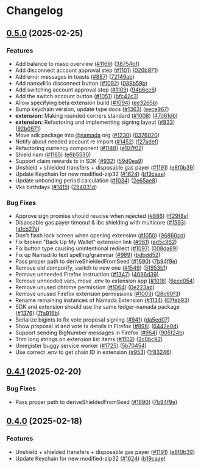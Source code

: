 # Changelog

## [0.5.0](https://github.com/gnosed/namada-app/compare/extension-v0.4.1...extension@v0.5.0) (2025-02-25)


### Features

* Add balance to masp overview ([#1169](https://github.com/gnosed/namada-app/issues/1169)) ([38754bf](https://github.com/gnosed/namada-app/commit/38754bf0e621a955837cb89d07a583b60f9614bf))
* Add disconnect account approval step ([#1101](https://github.com/gnosed/namada-app/issues/1101)) ([026b971](https://github.com/gnosed/namada-app/commit/026b9710bb8b47651f82309fc1f09c42b493673b))
* Add error messages in toasts ([#887](https://github.com/gnosed/namada-app/issues/887)) ([72149ab](https://github.com/gnosed/namada-app/commit/72149ab40f6f12d0267521b26764c8ac161cc5fc))
* Add namadillo disconnect button ([#1092](https://github.com/gnosed/namada-app/issues/1092)) ([089b59b](https://github.com/gnosed/namada-app/commit/089b59b219a63283efbb11b5d43e0283f32a8160))
* Add switching account approval step ([#1109](https://github.com/gnosed/namada-app/issues/1109)) ([94b6ec6](https://github.com/gnosed/namada-app/commit/94b6ec6304c1d4f431e743384e071cde6d9e8d53))
* Add the switch account button ([#1051](https://github.com/gnosed/namada-app/issues/1051)) ([bfc42c3](https://github.com/gnosed/namada-app/commit/bfc42c3ff323a6dee24a91e56f5d2269f96ea8fa))
* Allow specifying beta extension build ([#1094](https://github.com/gnosed/namada-app/issues/1094)) ([ee3265b](https://github.com/gnosed/namada-app/commit/ee3265bf04e3d104ec9fb8b3a54c454c8289e26f))
* Bump keychain version, update type docs ([#1363](https://github.com/gnosed/namada-app/issues/1363)) ([eece967](https://github.com/gnosed/namada-app/commit/eece96730099ba0d4f5f506c5b4cd2520c82e198))
* **extension:** Making rounded corners standard ([#1008](https://github.com/gnosed/namada-app/issues/1008)) ([47d61db](https://github.com/gnosed/namada-app/commit/47d61db27a5d3ff870f3797f2b7d9f0c8f468f91))
* **extension:** Refactoring and implementing signing layout ([#933](https://github.com/gnosed/namada-app/issues/933)) ([92b0971](https://github.com/gnosed/namada-app/commit/92b0971b076d2fc5ee4dfcfbd36a420c6e8a3440))
* Move sdk package into [@namada](https://github.com/namada) org ([#1230](https://github.com/gnosed/namada-app/issues/1230)) ([0376020](https://github.com/gnosed/namada-app/commit/0376020411a6b123376a39bce4240bb7468858ae))
* Notify about needed account re import ([#1452](https://github.com/gnosed/namada-app/issues/1452)) ([f27adef](https://github.com/gnosed/namada-app/commit/f27adef08462e19dabca43c66cd0bf1e2fac43b6))
* Refactoring currency component ([#1148](https://github.com/gnosed/namada-app/issues/1148)) ([e107f02](https://github.com/gnosed/namada-app/commit/e107f02e71eecf475906434b438e101f97d201dc))
* Shield nam ([#1165](https://github.com/gnosed/namada-app/issues/1165)) ([e6b5530](https://github.com/gnosed/namada-app/commit/e6b55307c77312a3bdde192ec721d5e84883d4ba))
* Support claim rewards tx in SDK ([#932](https://github.com/gnosed/namada-app/issues/932)) ([59d0ea9](https://github.com/gnosed/namada-app/commit/59d0ea9659658c23c804324d46594783ed695a2e))
* Unshield + shielded transfers + disposable gas payer ([#1191](https://github.com/gnosed/namada-app/issues/1191)) ([e8f0b39](https://github.com/gnosed/namada-app/commit/e8f0b39452f0b7fac583ee7cb5812409378cfcd0))
* Update Keychain for new modified-zip32 ([#1624](https://github.com/gnosed/namada-app/issues/1624)) ([b19caae](https://github.com/gnosed/namada-app/commit/b19caae391b0411f51ee9b48325eeb62d421e7d3))
* Update unbonding period calculation ([#1034](https://github.com/gnosed/namada-app/issues/1034)) ([2e65ae8](https://github.com/gnosed/namada-app/commit/2e65ae8ae3d2430b6268603785c30016d2df77a6))
* Vks birthdays ([#1415](https://github.com/gnosed/namada-app/issues/1415)) ([294031d](https://github.com/gnosed/namada-app/commit/294031d8c7bf53c56fc81404b46d6c63ce13b651))


### Bug Fixes

* Approve sign promise should resolve when rejected ([#886](https://github.com/gnosed/namada-app/issues/886)) ([ff29f8e](https://github.com/gnosed/namada-app/commit/ff29f8e43ed457be6a9a160ada12d4bee2637d0f))
* Disposable gas payer timeout & ibc shielding with multicore ([#1593](https://github.com/gnosed/namada-app/issues/1593)) ([a1cb27a](https://github.com/gnosed/namada-app/commit/a1cb27a26c0bbad3e558c4bcec37305cf0602083))
* Don't flash lock screen when opening extension ([#1050](https://github.com/gnosed/namada-app/issues/1050)) ([96860cd](https://github.com/gnosed/namada-app/commit/96860cd440edc856efd0a235ab530825061260e8))
* Fix broken "Back Up My Wallet" extension link ([#961](https://github.com/gnosed/namada-app/issues/961)) ([ad5c962](https://github.com/gnosed/namada-app/commit/ad5c962c15dab193d6f42ea62c1c03eb1be97630))
* Fix button type causing unintentional redirect ([#1097](https://github.com/gnosed/namada-app/issues/1097)) ([008da89](https://github.com/gnosed/namada-app/commit/008da89092072e983d6631a6768ef1105c1c1d0f))
* Fix up Namadillo text spelling/grammar ([#989](https://github.com/gnosed/namada-app/issues/989)) ([bdbdd52](https://github.com/gnosed/namada-app/commit/bdbdd52773dc3a722671f5e5ca6345268785170b))
* Pass proper path to deriveShieldedFromSeed ([#1690](https://github.com/gnosed/namada-app/issues/1690)) ([7b94f9e](https://github.com/gnosed/namada-app/commit/7b94f9e422a32620613f20b8fd349e630077a3fb))
* Remove old dompurify, switch to new one ([#1549](https://github.com/gnosed/namada-app/issues/1549)) ([51953b1](https://github.com/gnosed/namada-app/commit/51953b1ee126d200caa64de9682f70ce2338cf3f))
* Remove unneeded Firefox instruction ([#1347](https://github.com/gnosed/namada-app/issues/1347)) ([4096d39](https://github.com/gnosed/namada-app/commit/4096d393bf23de741ee107efb65f1b6ab51e9f20))
* Remove unneeded vars, move .env to extension app ([#1018](https://github.com/gnosed/namada-app/issues/1018)) ([6ece054](https://github.com/gnosed/namada-app/commit/6ece054b21f658a0dd84aa104622d113f219a3f5))
* Remove unused chrome permission ([#1064](https://github.com/gnosed/namada-app/issues/1064)) ([0e223ad](https://github.com/gnosed/namada-app/commit/0e223ad1df49c88cb2d9b531467d3e56e9f04c51))
* Remove unused Firefox extension permissions ([#1003](https://github.com/gnosed/namada-app/issues/1003)) ([28c60f3](https://github.com/gnosed/namada-app/commit/28c60f3c9c0c6203fa54c7694020f59b532fe99c))
* Rename remaining instances of Namada Extension ([#1134](https://github.com/gnosed/namada-app/issues/1134)) ([07feb93](https://github.com/gnosed/namada-app/commit/07feb9324af9b02e3dd5edee3e5456f7c3e0c4a8))
* SDK and extension should use the same ledger-namada package ([#1376](https://github.com/gnosed/namada-app/issues/1376)) ([7fa916b](https://github.com/gnosed/namada-app/commit/7fa916b049b2dacc9b9dca7ee062319f8c2bee5a))
* Serialize bigints to fix vote proposal signing ([#941](https://github.com/gnosed/namada-app/issues/941)) ([da5ed07](https://github.com/gnosed/namada-app/commit/da5ed0779ee4dc6e45436244733e36920d977440))
* Show proposal id and vote tx details in Firefox ([#998](https://github.com/gnosed/namada-app/issues/998)) ([6442e0d](https://github.com/gnosed/namada-app/commit/6442e0df2284dedce968a4d72ffb9a003bab5ef1))
* Support sending BigNumber messages in Firefox ([#954](https://github.com/gnosed/namada-app/issues/954)) ([905f24b](https://github.com/gnosed/namada-app/commit/905f24ba2a2d8f0e95638730a363971d4ff140da))
* Trim long strings on extension list items ([#1102](https://github.com/gnosed/namada-app/issues/1102)) ([2c0bc92](https://github.com/gnosed/namada-app/commit/2c0bc9209968c01275298d25cc2a8bb36e41b218))
* Unregister buggy service worker ([#1725](https://github.com/gnosed/namada-app/issues/1725)) ([5b70454](https://github.com/gnosed/namada-app/commit/5b704547cd5fd250f8db390fe28bcf693c813d57))
* Use correct .env to get chain ID in extension ([#953](https://github.com/gnosed/namada-app/issues/953)) ([1f83246](https://github.com/gnosed/namada-app/commit/1f83246ca371bce71e83dc3c1a5d6c1f1196be4a))

## [0.4.1](https://github.com/anoma/namada-interface/compare/extension@v0.4.0...extension@v0.4.1) (2025-02-20)


### Bug Fixes

* Pass proper path to deriveShieldedFromSeed ([#1690](https://github.com/anoma/namada-interface/issues/1690)) ([7b94f9e](https://github.com/anoma/namada-interface/commit/7b94f9e422a32620613f20b8fd349e630077a3fb))

## [0.4.0](https://github.com/anoma/namada-interface/compare/extension-v0.3.7...extension@v0.4.0) (2025-02-18)

### Features

- Unshield + shielded transfers + disposable gas payer ([#1191](https://github.com/anoma/namada-interface/issues/1191)) ([e8f0b39](https://github.com/anoma/namada-interface/commit/e8f0b39452f0b7fac583ee7cb5812409378cfcd0))
- Update Keychain for new modified-zip32 ([#1624](https://github.com/anoma/namada-interface/issues/1624)) ([b19caae](https://github.com/anoma/namada-interface/commit/b19caae391b0411f51ee9b48325eeb62d421e7d3))
